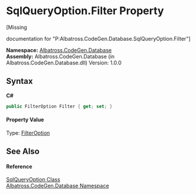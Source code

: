 # SqlQueryOption.Filter Property 
 

\[Missing <summary> documentation for "P:Albatross.CodeGen.Database.SqlQueryOption.Filter"\]

**Namespace:**&nbsp;<a href="bdf46154-2f7c-d3c3-6413-8c6484d341a9">Albatross.CodeGen.Database</a><br />**Assembly:**&nbsp;Albatross.CodeGen.Database (in Albatross.CodeGen.Database.dll) Version: 1.0.0

## Syntax

**C#**<br />
``` C#
public FilterOption Filter { get; set; }
```


#### Property Value
Type: <a href="fbd0b775-6fec-c744-aebb-d6e970c13a10">FilterOption</a>

## See Also


#### Reference
<a href="8de49be2-45a1-e4db-84ff-14608e110049">SqlQueryOption Class</a><br /><a href="bdf46154-2f7c-d3c3-6413-8c6484d341a9">Albatross.CodeGen.Database Namespace</a><br />